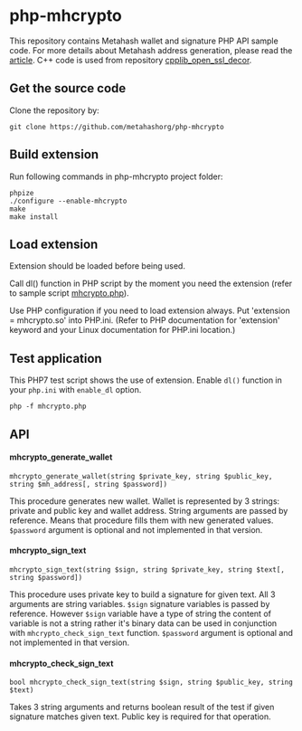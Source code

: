 # php-mhcrypto

This repository contains Metahash wallet and signature PHP API sample code.
For more details about Metahash address generation, please read the [article](https://support.metahash.org/hc/en-us/articles/360002712193-Getting-started-with-Metahash-network#h_683619682421524476003219).
C++ code is used from repository [cpplib_open_ssl_decor](https://github.com/metahashorg/cpplib_open_ssl_decor).

## Get the source code
Clone the repository by:
```shell
git clone https://github.com/metahashorg/php-mhcrypto
```

## Build extension
Run following commands in php-mhcrypto project folder:
```shell
phpize
./configure --enable-mhcrypto
make
make install
```

## Load extension
Extension should be loaded before being used.

Call dl() function in PHP script by the moment you need the extension (refer to sample script [mhcrypto.php](https://github.com/metahashorg/php-mhcrypto/blob/master/mhcrypto.php)).

Use PHP configuration if you need to load extension always. Put 'extension = mhcrypto.so' into PHP.ini. (Refer to PHP documentation for 'extension' keyword and your Linux documentation for PHP.ini location.)

## Test application
This PHP7 test script shows the use of extension.
Enable `dl()` function in your `php.ini` with `enable_dl` option.
```shell
php -f mhcrypto.php
```

## API
#### mhcrypto_generate_wallet
```
mhcrypto_generate_wallet(string $private_key, string $public_key, string $mh_address[, string $password])
```
This procedure generates new wallet. Wallet is represented by 3 strings: private and public key and wallet address.
String arguments are passed by reference. Means that procedure fills them with new generated values.
`$password` argument is optional and not implemented in that version.

#### mhcrypto_sign_text
```
mhcrypto_sign_text(string $sign, string $private_key, string $text[, string $password])
```
This procedure uses private key to build a signature for given text. All 3 arguments are string variables.
`$sign` signature variables is passed by reference. However `$sign` variable have a type of string the content of variable
is not a string rather it's binary data can be used in conjunction with `mhcrypto_check_sign_text` function.
`$password` argument is optional and not implemented in that version.

#### mhcrypto_check_sign_text
```
bool mhcrypto_check_sign_text(string $sign, string $public_key, string $text)
```
Takes 3 string arguments and returns boolean result of the test if given signature matches given text.
Public key is required for that operation.
